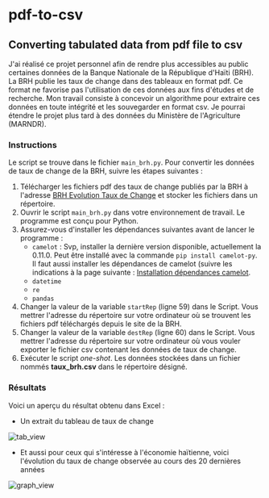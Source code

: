 # pdf-to-csv
## Converting tabulated data from pdf file to csv

J'ai réalisé ce projet personnel afin de rendre plus accessibles au public certaines données de la Banque Nationale de la République d'Haïti (BRH). La BRH publie les taux de change dans des tableaux en format pdf. Ce format ne favorise pas l'utilisation de ces données aux fins d'études et de recherche. Mon travail consiste à concevoir un algorithme pour extraire ces données en toute intégrité et les souvegarder en format csv. Je pourrai étendre le projet plus tard à des données du Ministère de l'Agriculture (MARNDR).

### Instructions
Le script se trouve dans le fichier `main_brh.py`. Pour convertir les données de taux de change de la BRH, suivre les étapes suivantes :
1. Télécharger les fichiers pdf des taux de change publiés par la BRH à l'adresse [BRH Evolution Taux de Change](https://www.brh.ht/politique-monetaire/evolution-du-taux-de-change/) et stocker les fichiers dans un répertoire.
2. Ouvrir le script `main_brh.py` dans votre environnement de travail. Le programme est conçu pour Python.
3. Assurez-vous d'installer les dépendances suivantes avant de lancer le programme :
   * `camelot` : Svp, installer la dernière version disponible, actuellement la 0.11.0. Peut être installé avec la commande `pip install camelot-py`. Il faut aussi installer les dépendances de camelot (suivre les indications à la page suivante : [Installation dépendances camelot](https://camelot-py.readthedocs.io/en/master/user/install-deps.html).
   * `datetime`
   * `re`
   * `pandas`
4. Changer la valeur de la variable `startRep` (ligne 59) dans le Script. Vous mettrer l'adresse du répertoire sur votre ordinateur où se trouvent les fichiers pdf téléchargés depuis le site de la BRH.
5. Changer la valeur de la variable `destRep` (ligne 60) dans le Script. Vous mettrer l'adresse du répertoire sur votre ordinateur où vous vouler exporter le fichier csv contenant les données de taux de change.
6. Exécuter le script _one-shot_. Les données stockées dans un fichier nommés __taux_brh.csv__ dans le répertoire désigné.

### Résultats
Voici un aperçu du résultat obtenu dans Excel :
* Un extrait du tableau de taux de change

![tab_view](https://github.com/frantz93/pdf-to-csv/assets/105858731/54da44eb-ce09-4434-8afc-fce04207d2b6)

* Et aussi pour ceux qui s'intéresse à l'économie haïtienne, voici l'évolution du taux de change observée au cours des 20 dernières années

![graph_view](https://github.com/frantz93/pdf-to-csv/assets/105858731/d4518f70-e582-4816-ad7c-5bae794e7eb0)

